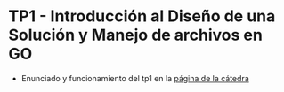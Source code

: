 # TP1 - Introducción al Diseño de una Solución y Manejo de archivos en GO
- Enunciado y funcionamiento del tp1 en la [página de la cátedra](https://algoritmos-rw.github.io/algo2/tps/2022_2/tp1/)
